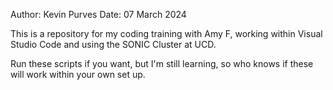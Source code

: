 Author: Kevin Purves Date: 07 March 2024

This is a repository for my coding training with Amy F, working within Visual Studio Code and using the SONIC Cluster at UCD.

Run these scripts if you want, but I'm still learning, so who knows if these will work within your own set up.